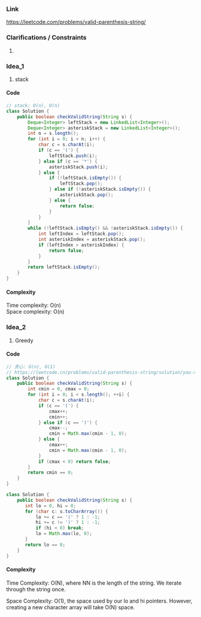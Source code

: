 
### Link

https://leetcode.com/problems/valid-parenthesis-string/

### Clarifications / Constraints

1. 

### Idea_1

1. stack


#### Code

```java
// stack: O(n), O(n)
class Solution {
    public boolean checkValidString(String s) {
        Deque<Integer> leftStack = new LinkedList<Integer>();
        Deque<Integer> asteriskStack = new LinkedList<Integer>();
        int n = s.length();
        for (int i = 0; i < n; i++) {
            char c = s.charAt(i);
            if (c == '(') {
                leftStack.push(i);
            } else if (c == '*') {
                asteriskStack.push(i);
            } else {
                if (!leftStack.isEmpty()) {
                    leftStack.pop();
                } else if (!asteriskStack.isEmpty()) {
                    asteriskStack.pop();
                } else {
                    return false;
                }
            }
        }
        while (!leftStack.isEmpty() && !asteriskStack.isEmpty()) {
            int leftIndex = leftStack.pop();
            int asteriskIndex = asteriskStack.pop();
            if (leftIndex > asteriskIndex) {
                return false;
            }
        }
        return leftStack.isEmpty();
    }
}
```

#### Complexity

Time complexity: O(n)    
Space complexity: O(n) 


### Idea_2

1. Greedy


#### Code

```java
// 贪心: O(n), O(1)
// https://leetcode.cn/problems/valid-parenthesis-string/solution/you-xiao-de-gua-hao-zi-fu-chuan-by-leetc-osi3/
class Solution {
    public boolean checkValidString(String s) {
        int cmin = 0, cmax = 0;
        for (int i = 0; i < s.length(); ++i) {
            char c = s.charAt(i);
            if (c == '(') {
                cmax++;
                cmin++;
            } else if (c == ')') {
                cmax--;
                cmin = Math.max(cmin - 1, 0);
            } else {
                cmax++;
                cmin = Math.max(cmin - 1, 0);
            }
            if (cmax < 0) return false;
        }
        return cmin == 0;
    }
}

class Solution {
    public boolean checkValidString(String s) {
       int lo = 0, hi = 0;
       for (char c: s.toCharArray()) {
           lo += c == '(' ? 1 : -1;
           hi += c != ')' ? 1 : -1;
           if (hi < 0) break;
           lo = Math.max(lo, 0);
       }
       return lo == 0;
    }
}
```

#### Complexity

Time Complexity: O(N), where NN is the length of the string. We iterate through the string once.

Space Complexity: O(1), the space used by our lo and hi pointers. However, creating a new character array will take O(N) space.
